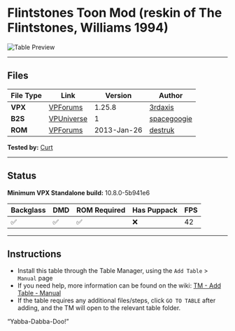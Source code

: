 # Flintstones Toon Mod (reskin of The Flintstones, Williams 1994)

![Table Preview](vpx-flintstonestoon-table.png?raw=true)

---

## Files
| File Type | Link | Version | Author | 
|-----------|--------|----------|--------------|
| **VPX** | [VPForums](https://www.vpforums.org/index.php?app=downloads&showfile=14474) | 1.25.8 | [3rdaxis](https://www.vpforums.org/index.php?showuser=91493) |
| **B2S** | [VPUniverse](https://vpuniverse.com/files/file/20872-flintstones-cartoon-the-williams1994-v1/) | 1| [spacegoogie](https://vpuniverse.com/profile/55922-spacegoogie/) |
| **ROM** | [VPForums](https://www.vpforums.org/index.php?app=downloads&showfile=1286) | 2013-Jan-26 | [destruk](https://www.vpforums.org/index.php?showuser=5) |

**Tested by:** [Curt](https://github.com/Old-Cyrus)

---

## Status 
**Minimum VPX Standalone build:** 10.8.0-5b941e6

| Backglass | DMD | ROM Required | Has Puppack | FPS |
|-----------|-----|-----|-----|-----|
| :white_check_mark: | :white_check_mark: | :white_check_mark: | :x: | 42 |

---

## Instructions

- Install this table through the Table Manager, using the `Add Table` > `Manual` page
- If you need help, more information can be found on the wiki: [TM - Add Table - Manual](https://github.com/LegendsUnchained/vpx-standalone-alp4k/wiki/%5B04%5D-%F0%9F%A7%A1-TM-%E2%80%90-Other-Features#add-table---manual)
- If the table requires any additional files/steps, click `GO TO TABLE` after adding, and the TM will open to the relevant table folder.

“Yabba-Dabba-Doo!”